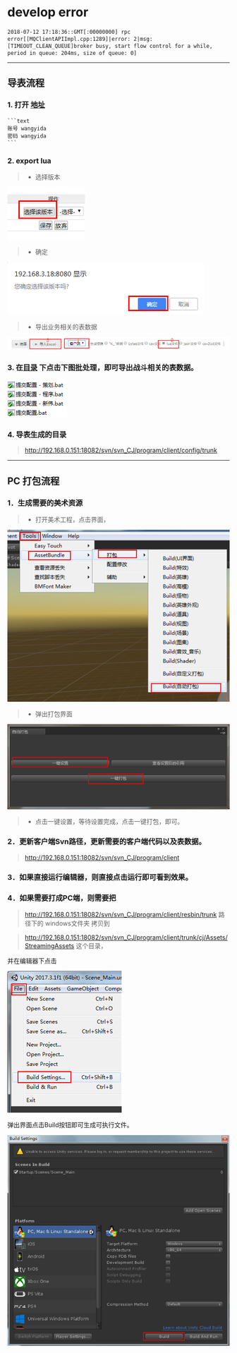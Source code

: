 # develop error

```shell
2018-07-12 17:18:36::GMT[:00000000] rpc error[[MQClientAPIImpl.cpp:1289]|error: 2|msg:[TIMEOUT_CLEAN_QUEUE]broker busy, start flow control for a while, period in queue: 204ms, size of queue: 0]
```

---

## 导表流程

### 1. 打开  [地址](http://192.168.3.18:8080/exportTableTool/)

    ```text
    账号 wangyida
    密码 wangyida
    ```

### 2. export lua

>* 选择版本

![选择版本](../resource/chooseversion.png)

>* 确定

![确定版本](../resource/versionconfirm.png)

>* 导出业务相关的表数据

![导出](../resource/exportlua.png)

### 3. 在[目录](http://192.168.0.151:18082/svn/svn_CJ/design/数据表/trunk/config) 下点击下图批处理，即可导出战斗相关的表数据。

![批处理](../resource/battleconfig.png)

### 4. 导表生成的目录

> http://192.168.0.151:18082/svn/svn_CJ/program/client/config/trunk
---

## PC 打包流程

### 1．生成需要的美术资源

>* 打开美术工程，点击界面，

![打包界面](../resource/pakguid.png)

>* 弹出打包界面

![打包按钮](../resource/pakbutton.png)

>* 点击一键设置，等待设置完成，点击一键打包，即可。

### 2．更新客户端Svn路径，更新需要的客户端代码以及表数据。

> http://192.168.0.151:18082/svn/svn_CJ/program/client

### 3．如果直接运行编辑器，则直接点击运行即可看到效果。

### 4．如果需要打成PC端，则需要把

> http://192.168.0.151:18082/svn/svn_CJ/program/client/resbin/trunk 路径下的 windows文件夹 拷贝到

> http://192.168.0.151:18082/svn/svn_CJ/program/client/trunk/cj/Assets/StreamingAssets 这个目录，

并在编辑器下点击

![buildguid](../resource/buildguid.png)

弹出界面点击Build按钮即可生成可执行文件。

![buildbutton](../resource/buildbutton.png)